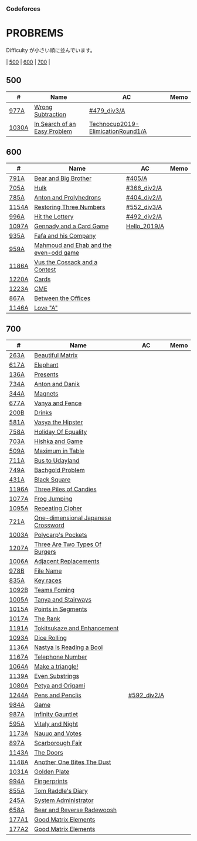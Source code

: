 ### Codeforces

# PROBREMS

Difficulty が小さい順に並んでいます。

| [500](#500) | [600](#600) | [700](#700) |

## 500

| # | Name | AC | Memo |
| --- | --- | --- | --- |
| [977A](https://codeforces.com/problemset/problem/977/A) | [Wrong Subtraction](https://codeforces.com/problemset/problem/977/A) |[#479_div3/A](https://github.com/takahironakamori/Codeforces/tree/master/Submissions/%23479_div3/A) | |
| [1030A](https://codeforces.com/problemset/problem/1030/A) |[In Search of an Easy Problem](https://codeforces.com/problemset/problem/1030/A) |[Technocup2019-ElimicationRound1/A](https://github.com/takahironakamori/Codeforces/tree/master/Submissions/Technocup2019-ElimicationRound1/A) | |

## 600

| # | Name | AC | Memo |
| --- | --- | --- | --- |
| [791A](https://codeforces.com/problemset/problem/791/A) |[Bear and Big Brother](https://codeforces.com/problemset/problem/791/A) |[#405/A](https://github.com/takahironakamori/Codeforces/tree/master/Submissions/%23405/A) | |
| [705A](https://codeforces.com/problemset/problem/705/A) |[Hulk](https://codeforces.com/problemset/problem/705/A) |[#366_div2/A](https://github.com/takahironakamori/Codeforces/tree/master/Submissions/%23366_div2/A) | |
| [785A](https://codeforces.com/problemset/problem/785/A) |[Anton and Prolyhedrons](https://codeforces.com/problemset/problem/785/A) |[#404_div2/A](https://github.com/takahironakamori/Codeforces/tree/master/Submissions/%23404_div2/A) | |
| [1154A](https://codeforces.com/problemset/problem/1154/A) |[Restoring Three Numbers](https://codeforces.com/problemset/problem/1154/A) |[#552_div3/A](https://github.com/takahironakamori/Codeforces/tree/master/Submissions/%23552_div3/A) | |
| [996A](https://codeforces.com/problemset/problem/996/A) |[Hit the Lottery](https://codeforces.com/problemset/problem/996/A) |[#492_div2/A](https://github.com/takahironakamori/Codeforces/tree/master/Submissions/%23492_div2/A) | |
| [1097A](https://codeforces.com/problemset/problem/1097/A) |[Gennady and a Card Game](https://codeforces.com/problemset/problem/1097/A) |[Hello_2019/A](https://github.com/takahironakamori/Codeforces/tree/master/Submissions/Hello_2019/A)| |
| [935A](https://codeforces.com/problemset/problem/935/A) |[Fafa and his Company](https://codeforces.com/problemset/problem/935/A) | | |
| [959A](https://codeforces.com/problemset/problem/959/A) |[Mahmoud and Ehab and the even-odd game](https://codeforces.com/problemset/problem/959/A) | | |
| [1186A](https://codeforces.com/problemset/problem/1186/A) |[Vus the Cossack and a Contest](https://codeforces.com/problemset/problem/1186/A) | | |
| [1220A](https://codeforces.com/problemset/problem/1220/A) |[Cards](https://codeforces.com/problemset/problem/1220/A) | | |
| [1223A](https://codeforces.com/problemset/problem/1223/A) |[CME](https://codeforces.com/problemset/problem/1223/A) | | |
| [867A](https://codeforces.com/problemset/problem/867/A) |[Between the Offices](https://codeforces.com/problemset/problem/867/A) | | |
| [1146A](https://codeforces.com/problemset/problem/1146/A) |[Love "A"](https://codeforces.com/problemset/problem/1146/A) | | |

## 700

| # | Name | AC | Memo |
| --- | --- | --- | --- |
| [263A](https://codeforces.com/problemset/problem/263/A) |[Beautiful Matrix](https://codeforces.com/problemset/problem/263/A) | | |
| [617A](https://codeforces.com/problemset/problem/617/A) |[Elephant](https://codeforces.com/problemset/problem/617/A) | | |
| [136A](https://codeforces.com/problemset/problem/136/A) |[Presents](https://codeforces.com/problemset/problem/136/A) | | |
| [734A](https://codeforces.com/problemset/problem/734/A) |[Anton and Danik](https://codeforces.com/problemset/problem/734/A) | | |
| [344A](https://codeforces.com/problemset/problem/344/A) |[Magnets](https://codeforces.com/problemset/problem/344/A) | | |
| [677A](https://codeforces.com/problemset/problem/677/A) |[Vanya and Fence](https://codeforces.com/problemset/problem/677/A) | | |
| [200B](https://codeforces.com/problemset/problem/200/B) |[Drinks](https://codeforces.com/problemset/problem/200/B) | | |
| [581A](https://codeforces.com/problemset/problem/581/A) |[Vasya the Hipster](https://codeforces.com/problemset/problem/581/A) | | |
| [758A](https://codeforces.com/problemset/problem/758/A) |[Holiday Of Equality](https://codeforces.com/problemset/problem/758/A) | | |
| [703A](https://codeforces.com/problemset/problem/703/A) |[Hishka and Game](https://codeforces.com/problemset/problem/703/A) | | |
| [509A](https://codeforces.com/problemset/problem/509/A) |[Maximum in Table](https://codeforces.com/problemset/problem/509/A) | | |
| [711A](https://codeforces.com/problemset/problem/711/A) |[Bus to Udayland](https://codeforces.com/problemset/problem/711/A) | | |
| [749A](https://codeforces.com/problemset/problem/749/A) |[Bachgold Problem](https://codeforces.com/problemset/problem/749/A) | | |
| [431A](https://codeforces.com/problemset/problem/431/A) |[Black Square](https://codeforces.com/problemset/problem/431/A) | | |
| [1196A](https://codeforces.com/problemset/problem/1196/A) |[Three Piles of Candies](https://codeforces.com/problemset/problem/1196/A) | | |
| [1077A](https://codeforces.com/problemset/problem/1077/A) |[Frog Jumping](https://codeforces.com/problemset/problem/1077/A) | | |
| [1095A](https://codeforces.com/problemset/problem/1095/A) |[Repeating Cipher](https://codeforces.com/problemset/problem/1095/A) | | |
| [721A](https://codeforces.com/problemset/problem/721/A) |[One-dimensional Japanese Crossword](https://codeforces.com/problemset/problem/721/A) | | |
| [1003A](https://codeforces.com/problemset/problem/1003/A) |[Polycarp's Pockets](https://codeforces.com/problemset/problem/1003/A) | | |
| [1207A](https://codeforces.com/problemset/problem/1207/A) |[Three Are Two Types Of Burgers](https://codeforces.com/problemset/problem/1207/A) | | |
| [1006A](https://codeforces.com/problemset/problem/1006/A) |[Adjacent Replacements](https://codeforces.com/problemset/problem/1006/A) | | |
| [978B](https://codeforces.com/problemset/problem/978/B) |[File Name](https://codeforces.com/problemset/problem/978/B) | | |
| [835A](https://codeforces.com/problemset/problem/835/A) |[Key races](https://codeforces.com/problemset/problem/835/A) | | |
| [1092B](https://codeforces.com/problemset/problem/1092/B) |[Teams Foming](https://codeforces.com/problemset/problem/1092/B) | | |
| [1005A](https://codeforces.com/problemset/problem/1005/A) |[Tanya and Stairways](https://codeforces.com/problemset/problem/1005/A) | | |
| [1015A](https://codeforces.com/problemset/problem/1015/A) |[Points in Segments](https://codeforces.com/problemset/problem/1015/A) | | |
| [1017A](https://codeforces.com/problemset/problem/1017/A) |[The Rank](https://codeforces.com/problemset/problem/1017/A) | | |
| [1191A](https://codeforces.com/problemset/problem/1191/A) |[Tokitsukaze and Enhancement](https://codeforces.com/problemset/problem/1191/A) | | |
| [1093A](https://codeforces.com/problemset/problem/1093/A) |[Dice Rolling](https://codeforces.com/problemset/problem/1093/A) | | |
| [1136A](https://codeforces.com/problemset/problem/1136/A) |[Nastya Is Reading a Bool](https://codeforces.com/problemset/problem/1136/A) | | |
| [1167A](https://codeforces.com/problemset/problem/1167/A) |[Telephone Number](https://codeforces.com/problemset/problem/1167/A) | | |
| [1064A](https://codeforces.com/problemset/problem/1064/A) |[Make a triangle!](https://codeforces.com/problemset/problem/1064/A) | | |
| [1139A](https://codeforces.com/problemset/problem/1139/A) |[Even Substrings](https://codeforces.com/problemset/problem/1139/A) | | |
| [1080A](https://codeforces.com/problemset/problem/1080/A) |[Petya and Origami](https://codeforces.com/problemset/problem/1080/A) | | |
| [1244A](https://codeforces.com/problemset/problem/1244/A) |[Pens and Penclis](https://codeforces.com/problemset/problem/1244/A) |[#592_div2/A](https://github.com/takahironakamori/Codeforces/tree/master/Submissions/%23592_div2/A)| |
| [984A](https://codeforces.com/problemset/problem/984/A) |[Game](https://codeforces.com/problemset/problem/984/A) | | |
| [987A](https://codeforces.com/problemset/problem/987/A) |[Infinity Gauntlet](https://codeforces.com/problemset/problem/987/A) | | |
| [595A](https://codeforces.com/problemset/problem/595/A) |[Vitaly and Night](https://codeforces.com/problemset/problem/595/A) | | |
| [1173A](https://codeforces.com/problemset/problem/1173/A) |[Nauuo and Votes](https://codeforces.com/problemset/problem/1173/A) | | |
| [897A](https://codeforces.com/problemset/problem/897/A) |[Scarborough Fair](https://codeforces.com/problemset/problem/897/A) | | |
| [1143A](https://codeforces.com/problemset/problem/1143/A) |[The Doors](https://codeforces.com/problemset/problem/1143/A) | | |
| [1148A](https://codeforces.com/problemset/problem/1148/A) |[Another One Bites The Dust](https://codeforces.com/problemset/problem/1148/A) | | |
| [1031A](https://codeforces.com/problemset/problem/1031/A) |[Golden Plate](https://codeforces.com/problemset/problem/1031/A) | | |
| [994A](https://codeforces.com/problemset/problem/994/A) |[Fingerprints](https://codeforces.com/problemset/problem/994/A) | | |
| [855A](https://codeforces.com/problemset/problem/855/A) |[Tom Raddle's Diary](https://codeforces.com/problemset/problem/855/A) | | |
| [245A](https://codeforces.com/problemset/problem/245/A) |[System Administrator](https://codeforces.com/problemset/problem/245/A) | | |
| [658A](https://codeforces.com/problemset/problem/658/A) |[Bear and Reverse Radewoosh](https://codeforces.com/problemset/problem/658/A) | | |
| [177A1](https://codeforces.com/problemset/problem/177/A1) |[Good Matrix Elements](https://codeforces.com/problemset/problem/177/A1) | | |
| [177A2](https://codeforces.com/problemset/problem/177/A2) |[Good Matrix Elements](https://codeforces.com/problemset/problem/177/A2) | | |















